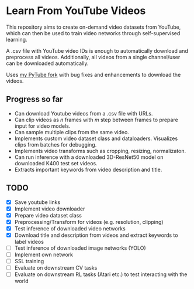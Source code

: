 # Learn From YouTube Videos

This repository aims to create on-demand video datasets from YouTube, which can then be used to train video networks through self-supervised learning.

A .csv file with YouTube video IDs is enough to automatically download and preprocess all videos.
Additionally, all videos from a single channel/user can be downloaded automatically.

Uses [my PyTube fork](https://github.com/alpargun/pytube) with bug fixes and enhancements to download the videos.

## Progress so far
- Can download Youtube videos from a .csv file with URLs.
- Can clip videos as $n$ frames with $m$ step between frames to prepare input for video models.
- Can sample multiple clips from the same video.
- Implements custom video dataset class and dataloaders. Visualizes clips from batches for debugging.
- Implements video transforms such as cropping, resizing, normalizaton.
- Can run inference with a downloaded 3D-ResNet50 model on downloaded K400 test set videos.
- Extracts important keywords from video description and title.

## TODO

- [x] Save youtube links
- [x] Implement video downloader
- [x] Prepare video dataset class
- [x] Preprocessing/Transform for videos (e.g. resolution, clipping)
- [x] Test inference of downloaded video networks
- [x] Download title and description from videos and extract keywords to label videos
- [ ] Test inference of downloaded image networks (YOLO)
- [ ] Implement own network 
- [ ] SSL training
- [ ] Evaluate on downstream CV tasks
- [ ] Evaluate on downstream RL tasks (Atari etc.) to test interacting with the world